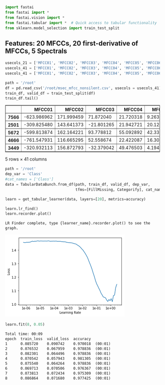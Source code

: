 

```python
import fastai
from fastai import *
from fastai.vision import *
from fastai.tabular import *  # Quick access to tabular functionality
from sklearn.model_selection import train_test_split
```

## Features: 20 MFCCs, 20 first-derivative of MFCCs, 5 Spectrals


```python
usecols_21 = ['MFCC01', 'MFCC02', 'MFCC03', 'MFCC04', 'MFCC05', 'MFCC06', 'MFCC07', 'MFCC08', 'MFCC09', 'MFCC10', 'MFCC11', 'MFCC12', 'MFCC13', 'MFCC14', 'MFCC15', 'MFCC16', 'MFCC17', 'MFCC18', 'MFCC19', 'MFCC20', 'Class']
usecols_41 = ['MFCC01', 'MFCC02', 'MFCC03', 'MFCC04', 'MFCC05', 'MFCC06', 'MFCC07', 'MFCC08', 'MFCC09', 'MFCC10', 'MFCC11', 'MFCC12', 'MFCC13', 'MFCC14', 'MFCC15', 'MFCC16', 'MFCC17', 'MFCC18', 'MFCC19', 'MFCC20', 'MFCC_delta01', 'MFCC_delta02', 'MFCC_delta03', 'MFCC_delta04', 'MFCC_delta05', 'MFCC_delta06', 'MFCC_delta07', 'MFCC_delta08', 'MFCC_delta09', 'MFCC_delta10', 'MFCC_delta11', 'MFCC_delta12', 'MFCC_delta13', 'MFCC_delta14', 'MFCC_delta15', 'MFCC_delta16', 'MFCC_delta17', 'MFCC_delta18', 'MFCC_delta19', 'MFCC_delta20', 'Class']
usecols_41 = ['MFCC01', 'MFCC02', 'MFCC03', 'MFCC04', 'MFCC05', 'MFCC06', 'MFCC07', 'MFCC08', 'MFCC09', 'MFCC10', 'MFCC11', 'MFCC12', 'MFCC13', 'MFCC14', 'MFCC15', 'MFCC16', 'MFCC17', 'MFCC18', 'MFCC19', 'MFCC20', 'MFCC_delta01', 'MFCC_delta02', 'MFCC_delta03', 'MFCC_delta04', 'MFCC_delta05', 'MFCC_delta06', 'MFCC_delta07', 'MFCC_delta08', 'MFCC_delta09', 'MFCC_delta10', 'MFCC_delta11', 'MFCC_delta12', 'MFCC_delta13', 'MFCC_delta14', 'MFCC_delta15', 'MFCC_delta16', 'MFCC_delta17', 'MFCC_delta18', 'MFCC_delta19', 'MFCC_delta20', 'Class']
```


```python
path = '/root'
df = pd.read_csv('/root/msec_mfcc_nonsilent.csv', usecols = usecols_41)
train_df, valid_df = train_test_split(df)
train_df.tail()
```




<div>
<style scoped>
    .dataframe tbody tr th:only-of-type {
        vertical-align: middle;
    }

    .dataframe tbody tr th {
        vertical-align: top;
    }

    .dataframe thead th {
        text-align: right;
    }
</style>
<table border="1" class="dataframe">
  <thead>
    <tr style="text-align: right;">
      <th></th>
      <th>MFCC01</th>
      <th>MFCC02</th>
      <th>MFCC03</th>
      <th>MFCC04</th>
      <th>MFCC05</th>
      <th>MFCC06</th>
      <th>MFCC07</th>
      <th>MFCC08</th>
      <th>MFCC09</th>
      <th>MFCC10</th>
      <th>...</th>
      <th>MFCC_delta12</th>
      <th>MFCC_delta13</th>
      <th>MFCC_delta14</th>
      <th>MFCC_delta15</th>
      <th>MFCC_delta16</th>
      <th>MFCC_delta17</th>
      <th>MFCC_delta18</th>
      <th>MFCC_delta19</th>
      <th>MFCC_delta20</th>
      <th>Class</th>
    </tr>
  </thead>
  <tbody>
    <tr>
      <th>7566</th>
      <td>-623.986962</td>
      <td>171.999459</td>
      <td>71.872040</td>
      <td>21.720318</td>
      <td>9.263828</td>
      <td>-1.223066</td>
      <td>-3.965144</td>
      <td>-0.210722</td>
      <td>-5.282595</td>
      <td>-13.754732</td>
      <td>...</td>
      <td>0.001008</td>
      <td>-0.007516</td>
      <td>-0.006467</td>
      <td>-0.003224</td>
      <td>-0.003534</td>
      <td>-0.002909</td>
      <td>0.001973</td>
      <td>0.004103</td>
      <td>-0.000633</td>
      <td>2</td>
    </tr>
    <tr>
      <th>2501</th>
      <td>-309.825480</td>
      <td>143.641373</td>
      <td>-21.801265</td>
      <td>21.942721</td>
      <td>20.128781</td>
      <td>13.287995</td>
      <td>17.403127</td>
      <td>14.121780</td>
      <td>13.158946</td>
      <td>12.971298</td>
      <td>...</td>
      <td>0.526601</td>
      <td>0.185795</td>
      <td>0.222595</td>
      <td>0.005254</td>
      <td>-0.193304</td>
      <td>-0.212205</td>
      <td>-0.089623</td>
      <td>-0.065902</td>
      <td>-0.211232</td>
      <td>2</td>
    </tr>
    <tr>
      <th>5672</th>
      <td>-599.813874</td>
      <td>162.164221</td>
      <td>93.778812</td>
      <td>55.092892</td>
      <td>42.331028</td>
      <td>26.904240</td>
      <td>13.506857</td>
      <td>12.611757</td>
      <td>10.626413</td>
      <td>0.757259</td>
      <td>...</td>
      <td>0.075538</td>
      <td>0.444945</td>
      <td>0.240737</td>
      <td>-0.248581</td>
      <td>-0.396535</td>
      <td>-0.179960</td>
      <td>-0.017341</td>
      <td>-0.028708</td>
      <td>-0.030098</td>
      <td>2</td>
    </tr>
    <tr>
      <th>4666</th>
      <td>-761.547931</td>
      <td>116.665295</td>
      <td>52.558674</td>
      <td>22.422087</td>
      <td>16.306704</td>
      <td>4.734597</td>
      <td>-8.219314</td>
      <td>-13.676851</td>
      <td>-16.229516</td>
      <td>-17.614693</td>
      <td>...</td>
      <td>0.499126</td>
      <td>0.416849</td>
      <td>0.208211</td>
      <td>0.114092</td>
      <td>0.058175</td>
      <td>-0.214615</td>
      <td>-0.510880</td>
      <td>-0.496397</td>
      <td>-0.326911</td>
      <td>2</td>
    </tr>
    <tr>
      <th>3449</th>
      <td>-320.932113</td>
      <td>156.872793</td>
      <td>-32.379042</td>
      <td>49.476503</td>
      <td>4.194986</td>
      <td>18.936419</td>
      <td>5.512803</td>
      <td>0.282368</td>
      <td>1.504447</td>
      <td>3.965386</td>
      <td>...</td>
      <td>0.115879</td>
      <td>-0.116351</td>
      <td>0.091803</td>
      <td>-0.056881</td>
      <td>0.005115</td>
      <td>-0.098158</td>
      <td>-0.018486</td>
      <td>0.009138</td>
      <td>-0.009866</td>
      <td>2</td>
    </tr>
  </tbody>
</table>
<p>5 rows × 41 columns</p>
</div>




```python
path = '/root'
dep_var = 'Class'
#cat_names = ['Class']
data = TabularDataBunch.from_df(path, train_df, valid_df, dep_var, 
                                tfms=[FillMissing, Categorify], cat_names=None)
```


```python
learn = get_tabular_learner(data, layers=[20], metrics=accuracy)
```


```python
learn.lr_find()
learn.recorder.plot()
```

    LR Finder complete, type {learner_name}.recorder.plot() to see the graph.
    


![png](output_6_2.png)



```python
learn.fit(8, 0.05)
```

    Total time: 00:09
    epoch  train_loss  valid_loss  accuracy
    1      0.085720    0.090742    0.970018  (00:01)
    2      0.076532    0.067959    0.978836  (00:01)
    3      0.082301    0.064496    0.978836  (00:01)
    4      0.070542    0.057943    0.981305  (00:01)
    5      0.075540    0.064264    0.978836  (00:01)
    6      0.069713    0.070506    0.976367  (00:01)
    7      0.073813    0.072434    0.975309  (00:01)
    8      0.086864    0.071680    0.977425  (00:01)
    
    
